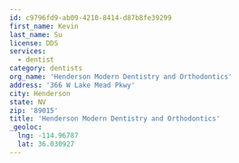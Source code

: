 ```yaml
---
id: c9796fd9-ab09-4210-8414-d87b8fe39299
first_name: Kevin
last_name: Su
license: DDS
services:
  - dentist
category: dentists
org_name: 'Henderson Modern Dentistry and Orthodontics'
address: '366 W Lake Mead Pkwy'
city: Henderson
state: NV
zip: '89015'
title: 'Henderson Modern Dentistry and Orthodontics'
_geoloc:
  lng: -114.96787
  lat: 36.030927
---
```

